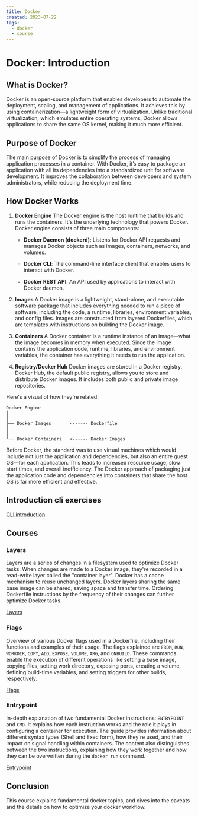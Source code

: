```yaml
---
title: Docker
created: 2023-07-22
tags:
  - docker
  - course
---
```


# Docker: Introduction

## What is Docker?
Docker is an open-source platform that enables developers to automate the deployment, scaling, and management of applications. It achieves this by using containerization—a lightweight form of virtualization. Unlike traditional virtualization, which emulates entire operating systems, Docker allows applications to share the same OS kernel, making it much more efficient.

## Purpose of Docker
The main purpose of Docker is to simplify the process of managing application processes in a container. With Docker, it’s easy to package an application with all its dependencies into a standardized unit for software development. It improves the collaboration between developers and system administrators, while reducing the deployment time.

## How Docker Works

1. __Docker Engine__
The Docker engine is the host runtime that builds and runs the containers. It's the underlying technology that powers Docker. Docker engine consists of three main components: 

    - __Docker Daemon (dockerd)__: Listens for Docker API requests and manages Docker objects such as images, containers, networks, and volumes.

    - __Docker CLI__: The command-line interface client that enables users to interact with Docker.

    - __Docker REST API__: An API used by applications to interact with Docker daemon.

1. __Images__
A Docker image is a lightweight, stand-alone, and executable software package that includes everything needed to run a piece of software, including the code, a runtime, libraries, environment variables, and config files. Images are constructed from layered Dockerfiles, which are templates with instructions on building the Docker image.

1. __Containers__
A Docker container is a runtime instance of an image—what the image becomes in memory when executed. Since the image contains the application code, runtime, libraries, and environment variables, the container has everything it needs to run the application. 

1. __Registry/Docker Hub__
Docker images are stored in a Docker registry. Docker Hub, the default public registry, allows you to store and distribute Docker images. It includes both public and private image repositories. 

Here's a visual of how they're related:

```
Docker Engine         
│       
│
├── Docker Images       <------ Dockerfile
│
│
└── Docker Containers   <------ Docker Images
```

Before Docker, the standard was to use virtual machines which would include not just the application and dependencies, but also an entire guest OS—for each application. This leads to increased resource usage, slow start times, and overall inefficiency. The Docker approach of packaging just the application code and dependencies into containers that share the host OS is far more efficient and effective.

## Introduction cli exercises

[CLI introduction](./cli)

## Courses

### Layers

Layers are a series of changes in a filesystem used to optimize Docker tasks. When changes are made to a Docker image, they're recorded in a read-write layer called the "container layer". Docker has a cache mechanism to reuse unchanged layers. Docker layers sharing the same base image can be shared, saving space and transfer time. Ordering Dockerfile instructions by the frequency of their changes can further optimize Docker tasks.

[Layers](./layers)

### Flags

Overview of various Docker flags used in a Dockerfile, including their functions and examples of their usage. The flags explained are `FROM`, `RUN`, `WORKDIR`, `COPY`, `ADD`, `EXPOSE`, `VOLUME`, `ARG`, and `ONBUILD`. These commands enable the execution of different operations like setting a base image, copying files, setting work directory, exposing ports, creating a volume, defining build-time variables, and setting triggers for other builds, respectively.

[Flags](./flags)

### Entrypoint

In-depth explanation of two fundamental Docker instructions: `ENTRYPOINT` and `CMD`. It explains how each instruction works and the role it plays in configuring a container for execution. The guide provides information about different syntax types (Shell and Exec form), how they're used, and their impact on signal handling within containers. The content also distinguishes between the two instructions, explaining how they work together and how they can be overwritten during the `docker run` command.

[Entrypoint](./entrypoint)

## Conclusion

This course explains fundamental docker topics, and dives into the caveats and the details on how to optimize your docker workflow.